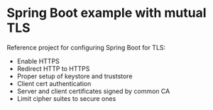 # Spring Boot example with mutual TLS

Reference project for configuring Spring Boot for TLS:
- Enable HTTPS
- Redirect HTTP to HTTPS
- Proper setup of keystore and truststore
- Client cert authentication
- Server and client certificates signed by common CA
- Limit cipher suites to secure ones
